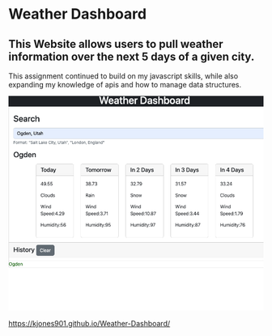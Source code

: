 # Weather Dashboard

## This Website allows users to pull weather information over the next 5 days of a given city.

This assignment continued to build on my javascript skills, while also expanding my knowledge of apis and how to manage data structures.

![Alt text](/assets/screenshot.png?raw=true "Screen Shot")

https://kjones901.github.io/Weather-Dashboard/
